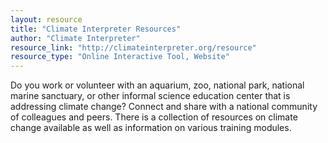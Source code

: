 ```yaml
---
layout: resource
title: "Climate Interpreter Resources"
author: "Climate Interpreter"
resource_link: "http://climateinterpreter.org/resource"
resource_type: "Online Interactive Tool, Website"
---
```


Do you work or volunteer with an aquarium, zoo, national park, national marine sanctuary, or other informal science education center that is addressing climate change? Connect and share with a national community of colleagues and peers. There is a collection of resources on climate change available as well as information on various training modules.